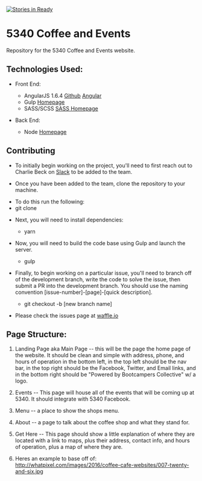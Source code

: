 [![Stories in Ready](https://badge.waffle.io/BootcampersCollective/5340CoffeeShop.png?label=ready&title=Ready)](https://waffle.io/BootcampersCollective/5340CoffeeShop)

# 5340 Coffee and Events
Repository for the 5340 Coffee and Events website.

## Technologies Used:

* Front End:
    - AngularJS 1.6.4 [Github](https://github.com/angular/angular.js) [Angular](https://angular.io/)
    - Gulp [Homepage](https://gulpjs.com/)
    - SASS/SCSS [SASS Homepage](http://sass-lang.com/)

* Back End:
    - Node [Homepage](https://nodejs.org/en/)

## Contributing
* To initially begin working on the project, you'll need to first reach out to Charlie Beck on [Slack](https://bootcamperscollective.com) to be added to the team.


* Once you have been added to the team, clone the repository to your machine.
 - To do this run the following:   
 - git clone <insert url>

* Next, you will need to install dependencies:
    - yarn


* Now, you will need to build the code base using Gulp and launch the server.
    - gulp

* Finally, to begin working on a particular issue, you'll need to branch off of the development branch, write the code to solve the issue, then submit a PR into the development branch. You should use the naming convention [issue-number]-[page]-[quick description].
    - git checkout -b [new branch name] 


- Please check the issues page at [waffle.io](http://waffle.io)




## Page Structure:

1. Landing Page aka Main Page -- this will be the page the home page of the website. It should be clean and simple with address, phone, and hours of operation in the bottom left, in the top left should be the nav bar, in the top right should be the Facebook, Twitter, and Email links, and in the bottom right should be "Powered by Bootcampers Collective" w/ a logo.

2. Events -- This page will house all of the events that will be coming up at 5340. It should integrate with 5340 Facebook.

3. Menu -- a place to show the shops menu.

4. About -- a page to talk about the coffee shop and what they stand for.

5. Get Here -- This page should show a little explanation of where they are located with a link to maps, plus their address, contact info, and hours of operation, plus a map of where they are.

6. Heres an example to base off of: http://whatpixel.com/images/2016/coffee-cafe-websites/007-twenty-and-six.jpg
